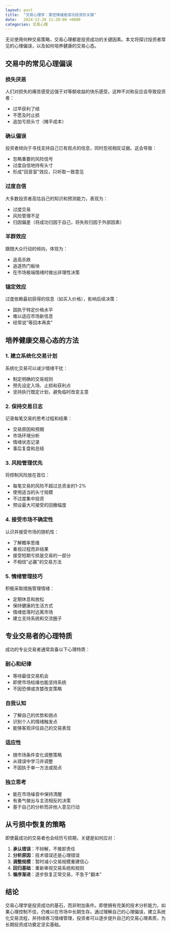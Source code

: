 ```yaml
---
layout: post
title:  "交易心理学：掌控情绪是成功投资的关键"
date:   2024-12-20 11:20:00 +0800
categories: 交易心理
---
```


无论使用何种交易策略，交易心理都是投资成功的关键因素。本文将探讨投资者常见的心理偏误，以及如何培养健康的交易心态。

## 交易中的常见心理偏误

### 损失厌恶

人们对损失的痛苦感受远强于对等额收益的快乐感受。这种不对称反应会导致投资者：
- 过早获利了结
- 不愿及时止损
- 追加亏损头寸（摊平成本）

### 确认偏误

投资者倾向于寻找支持自己已有观点的信息，同时忽视相反证据。这会导致：
- 忽略重要的风险信号
- 过度自信地持有头寸
- 形成"回音室"效应，只听取一致意见

### 过度自信

大多数投资者高估自己的知识和预测能力，表现为：
- 过度交易
- 风险管理不足
- 归因偏差（将成功归因于自己，将失败归因于外部因素）

### 羊群效应

跟随大众行动的倾向，体现为：
- 追高杀跌
- 追逐热门板块
- 在市场极端情绪时做出非理性决策

### 锚定效应

过度依赖最初获得的信息（如买入价格），影响后续决策：
- 固执于特定价格水平
- 难以适应市场新信息
- 经常说"等回本再卖"

## 培养健康交易心态的方法

### 1. 建立系统化交易计划

系统化交易可以减少情绪干扰：
- 制定明确的交易规则
- 预先设定入场、止损和获利点
- 坚持执行既定计划，避免临时改变主意

### 2. 保持交易日志

记录每笔交易的思考过程和结果：
- 交易原因和预期
- 市场环境分析
- 情绪状态记录
- 事后复盘和总结

### 3. 风险管理优先

将控制风险放在首位：
- 每笔交易的风险不超过总资金的1-2%
- 使用适当的头寸规模
- 不过度集中投资
- 预设最大可接受的回撤幅度

### 4. 接受市场不确定性

认识并接受市场的随机性：
- 了解概率思维
- 重视过程而非结果
- 接受短期亏损是交易的一部分
- 不相信"必赢"的交易方法

### 5. 情绪管理技巧

积极采取措施管理情绪：
- 定期休息和放松
- 保持健康的生活方式
- 情绪低落时远离市场
- 建立支持系统和交流圈子

## 专业交易者的心理特质

成功的专业交易者通常具备以下心理特质：

### 耐心和纪律

- 等待最佳交易机会
- 即使市场枯燥也能坚持系统
- 不因恐惧或贪婪改变策略

### 自我认知

- 了解自己的优势和弱点
- 识别个人的情绪触发点
- 能够客观评估自己的交易表现

### 适应性

- 随市场条件变化调整策略
- 从错误中学习并调整
- 不固执于单一方法或观点

### 独立思考

- 能在市场噪音中保持清醒
- 有勇气做出与主流相反的决策
- 基于自己的分析而非他人意见行动

## 从亏损中恢复的策略

即使最成功的交易者也会经历亏损期，关键是如何应对：

1. **承认错误**：不辩解，不推卸责任
2. **分析原因**：技术错误还是心理错误
3. **调整规模**：暂时减小交易规模重建信心
4. **回归基础**：重新审视交易系统和规则
5. **循序渐进**：逐步恢复正常交易，不急于"翻本"

## 结论

交易心理学是投资成功的基石，而非附加条件。即使拥有完美的技术分析能力，如果心理控制不佳，仍难以在市场中长期生存。通过理解自己的心理偏误，建立系统化交易流程，并持续练习情绪管理，投资者可以逐步提升自己的交易心理素质，为长期投资成功奠定坚实基础。 
